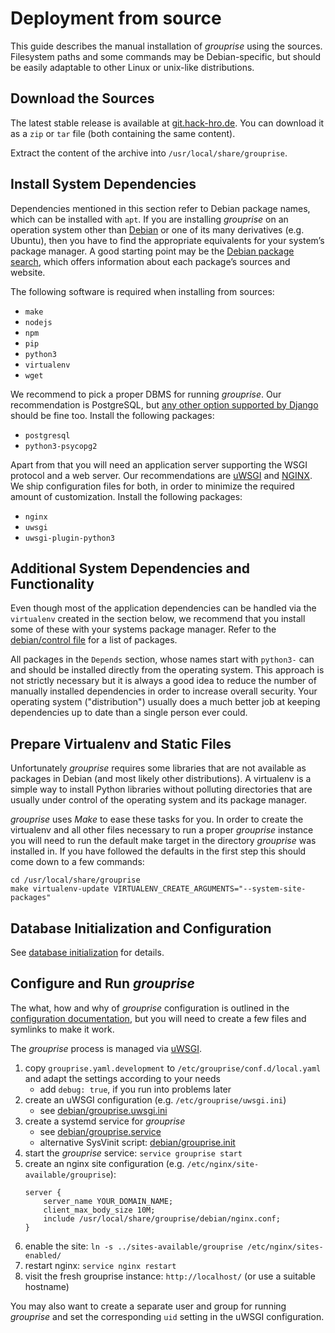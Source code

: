 # Deployment from source

This guide describes the manual installation of *grouprise* using the sources.
Filesystem paths and some commands may be Debian-specific, but should be easily adaptable to other
Linux or unix-like distributions.


## Download the Sources

The latest stable release is available at
[git.hack-hro.de](https://git.hack-hro.de/grouprise/grouprise/-/tags).
You can download it as a `zip` or `tar` file (both containing the same content).

Extract the content of the archive into `/usr/local/share/grouprise`.


## Install System Dependencies

Dependencies mentioned in this section refer to Debian package names, which
can be installed with `apt`.
If you are installing *grouprise* on an operation system other than [Debian](https://debian.org/)
or one of its many derivatives (e.g. Ubuntu), then you have to find the appropriate equivalents for
your system’s package manager.
A good starting point may be the
[Debian package search](https://www.debian.org/distrib/packages#search_packages), which offers
information about each package’s sources and website.

The following software is required when installing from sources:

* `make`
* `nodejs`
* `npm`
* `pip`
* `python3`
* `virtualenv`
* `wget`

We recommend to pick a proper DBMS for running *grouprise*.
Our recommendation is PostgreSQL, but
[any other option supported by Django](https://docs.djangoproject.com/en/dev/ref/databases/)
should be fine too.
Install the following packages:

* `postgresql`
* `python3-psycopg2`

Apart from that you will need an application server supporting the WSGI protocol and a web server.
Our recommendations are [uWSGI](https://uwsgi-docs.readthedocs.io/) and
[NGINX](https://nginx.org/).
We ship configuration files for both, in order to minimize the required amount of customization.
Install the following packages:

* `nginx`
* `uwsgi`
* `uwsgi-plugin-python3`


## Additional System Dependencies and Functionality

Even though most of the application dependencies can be handled via the `virtualenv` created in the
section below, we recommend that you install some of these with your systems package manager.
Refer to the
[debian/control file](https://git.hack-hro.de/grouprise/grouprise/-/tree/main/debian/control)
for a list of packages.

All packages in the `Depends` section, whose names start with `python3-` can and should be
installed directly from the operating system.
This approach is not strictly necessary but it is always a good idea to reduce the number of
manually installed dependencies in order to increase overall security.
Your operating system ("distribution") usually does a much better job at keeping dependencies up to
date than a single person ever could.


## Prepare Virtualenv and Static Files

Unfortunately *grouprise* requires some libraries that are not available as packages in Debian (and
most likely other distributions).
A virtualenv is a simple way to install Python libraries without polluting directories that are
usually under control of the operating system and its package manager.

*grouprise* uses *Make* to ease these tasks for you.
In order to create the virtualenv and all other files necessary to run a proper *grouprise*
instance you will need to run the default make target in the directory *grouprise* was installed in.
If you have followed the defaults in the first step this should come down to a few commands:

```shell
cd /usr/local/share/grouprise
make virtualenv-update VIRTUALENV_CREATE_ARGUMENTS="--system-site-packages"
```


## Database Initialization and Configuration

See [database initialization](/administration/database/initialization) for details.


## Configure and Run *grouprise*

The what, how and why of *grouprise* configuration is outlined in the
[configuration documentation](/administration/configuration/index), but you will need to create a few
files and symlinks to make it work.


The *grouprise* process is managed via [uWSGI](https://uwsgi-docs.readthedocs.org/).

1. copy `grouprise.yaml.development` to `/etc/grouprise/conf.d/local.yaml` and adapt the settings
   according to your needs
    * add `debug: true`, if you run into problems later
1. create an uWSGI configuration (e.g. `/etc/grouprise/uwsgi.ini`)
    * see [debian/grouprise.uwsgi.ini](https://git.hack-hro.de/grouprise/grouprise/-/blob/main/debian/grouprise.uwsgi.ini)
1. create a systemd service for *grouprise*
    * see [debian/grouprise.service](https://git.hack-hro.de/grouprise/grouprise/-/blob/main/debian/grouprise.service)
    * alternative SysVinit script: [debian/grouprise.init](https://git.hack-hro.de/grouprise/grouprise/-/blob/main/debian/grouprise.init)
1. start the *grouprise* service: `service grouprise start`
1. create an nginx site configuration (e.g. `/etc/nginx/site-available/grouprise`):
    ```
    server {
        server_name YOUR_DOMAIN_NAME;
        client_max_body_size 10M;
        include /usr/local/share/grouprise/debian/nginx.conf;
    }
    ```
1. enable the site: `ln -s ../sites-available/grouprise /etc/nginx/sites-enabled/`
1. restart nginx: `service nginx restart`
1. visit the fresh grouprise instance: `http://localhost/` (or use a suitable hostname)

You may also want to create a separate user and group for running *grouprise* and set the
corresponding `uid` setting in the uWSGI configuration.
